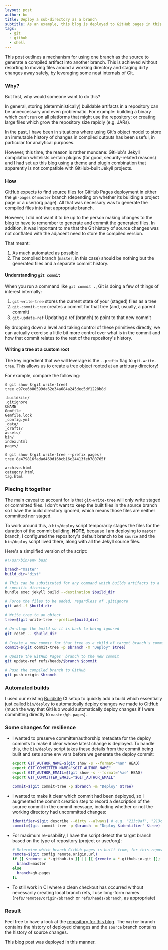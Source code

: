 ```yaml
---
layout: post
author: bo
title: Deploy a sub-directory as a branch
subtitle: As an example, this blog is deployed to GitHub pages in this way...
tags:
  - git
  - github
  - shell
---
```


This post outlines a mechanism for using one branch as the source to generate a
compiled artifact into another branch. This is achieved without resorting to
moving files around a working directory and staging dirty changes away safely,
by leveraging some neat internals of Git.

### Why?

But first, why would someone want to do this?

In general, storing (deterministically) buildable artifacts in a repository can
be unneccessary and even problematic. For example: building a binary which
can't run on all platforms that might use the repository; or creating large
files which grow the repository size rapidly (e.g. JARs).

In the past, I have been in situations where using Git's object model to store
an immutable history of changes in compiled outputs has been useful, in
particular for analytical purposes.

However, this time, the reason is rather mundane: GitHub's Jekyll compilation
whitelists certain plugins (for good, security-related reasons) and I had set
up this blog using a theme and plugin combination that apparently is not
compatible with GitHub-built Jekyll projects.

### How

GitHub expects to find source files for GitHub Pages deployment in either the
`gh-pages` or `master` branch (depending on whether its building a project page
or a user/org page). All that was necessary was to generate the compiled files
into that appropriate branch.

However, I did not want it to be up to the person making changes to the blog to
have to remember to generate and commit the generated files. In addition, it was
important to me that the Git history of source changes was not conflated with
the adjacent need to store the compiled version.

That meant:

1. As much automated as possible
2. The compiled branch (`master`, in this case) should be nothing but the
   generated files and a separate commit history.

#### Understanding `git commit`

When you run a command like `git commit .`, Git is doing a few of things
of interest internally:

1. `git-write-tree` stores the current state of your (staged) files as a tree
2. `git-commit-tree` creates a commit for that tree (and, usually, a parent
   commit)
3. `git-update-ref` Updating a ref (branch) to point to that new commit

By dropping down a level and taking control of these primitives directly, we
can actually exercise a little bit more control over what is in the commit and
how that commit relates to the rest of the repository's history.

#### Writing a tree at a custom root

The key ingredient that we will leverage is the `--prefix` flag to
`git-write-tree`. This allows us to create a tree object rooted at an arbitrary
directory!

For example, compare the following:

```
$ git show $(git write-tree)
tree c97ce6b80599da62e34a684a245dec5df1228b8d

.buildkite/
.gitignore
CNAME
Gemfile
Gemfile.lock
_config.yml
_data/
_drafts/
assets/
bin/
index.html
pages/

$ git show $(git write-tree --prefix pages)
tree 8e479816fadad469d16bcb16c24413feb780765f

archive.html
category.html
tag.html
```

### Piecing it together

The main caveat to account for is that `git-write-tree` will only write staged
or committed files. I don't want to keep the built files in the source branch
so I have the build directory ignored, which means those files are neither
committed nor staged.

To work around this, a `bin/deploy` script temporarily stages the files for the
duration of the commit building. **NOTE**, because I am deploying to `master`
branch, I configured the repository's default branch to be `source` and the
`bin/deploy` script lived there, along with all the Jekyll source files.

Here's a simplified version of the script:


``` bash
#!/usr/bin/env bash

branch="master"
build_dir="dist"

# This can be substituted for any command which builds artifacts to a
# specific directory
bundle exec jekyll build --destination $build_dir

# Force the files to be added, regardless of .gitignore
git add -f $build_dir

# Write tree to an object
tree=$(git write-tree --prefix=$build_dir)

# Un-stage the build so it is back to being ignored
git reset -- $build_dir

# Create a new commit for that tree as a child of target branch's commit
commit=$(git commit-tree -p $branch -m "Deploy" $tree)

# Update the GitHub Pages' branch to the new commit
git update-ref refs/heads/$branch $commit

# Push the compiled branch to GitHub
git push origin $branch
```

### Automated builds

I used our existing [Buildkite](https://buildkite.com) CI setup to quickly add
a build which essentially just called `bin/deploy` to automatically deploy
changes we made to GitHub (much the way that GitHub would automatically deploy
changes if I were committing directly to `master`/`gh-pages`).

### Some changes for resilience

* I wanted to preserve committer/authorship metadata for the deploy commits to
  make it clear whose latest change is deployed. To handle this, the
  `bin/deploy` script takes these details from the commit being built and sets
  some env vars before we generate the deploy commit:

  ``` bash
  export GIT_AUTHOR_NAME=$(git show -s --format='%an' HEAD)
  export GIT_COMMITTER_NAME="$GIT_AUTHOR_NAME"
  export GIT_AUTHOR_EMAIL=$(git show -s --format='%ae' HEAD)
  export GIT_COMMITTER_EMAIL="$GIT_AUTHOR_EMAIL"

  commit=$(git commit-tree -p $branch -m "Deploy" $tree)
  ```

* I wanted to make it clear which commit had been deployed, so I augmented the
  commit creation step to record a description of the source commit in the commit
  message, including whether or not the working directory had uncommitted
  changes:

  ``` bash
  identifier=$(git describe --dirty --always) # e.g. "213c9af", "213c9a-dirty"
  commit=$(git commit-tree -p $branch -m "Deploy $identifier" $tree)
  ```

* For maximum re-usability, I have the script detect the target branch based on
  the type of repository (project or user/org):

  ``` bash
  # Determine which branch GitHub pages is built from, for this repository
  remote=$(git config remote.origin.url)
  if [[ $remote = *.github.io ]] || [[ $remote = *.github.io.git ]]; then
    branch=master
  else
    branch=gh-pages
  fi
  ```

* To still work in CI where a clean checkout has occurred without necessarily
  creating local branch refs, I use long-form names
  (`refs/remotes/origin/$branch` or `refs/heads/$branch`, as appropriate)

### Result

Feel free to have a look at the [repository for this
blog](https://github.com/covidence/covidence.github.io). The `master` branch
contains the history of deployed changes and the `source` branch contains the
history of source changes.

This blog post was deployed in this manner.



